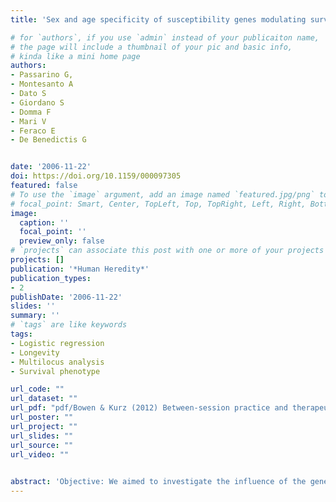 ```yaml
---
title: 'Sex and age specificity of susceptibility genes modulating survival at old age'

# for `authors`, if you use `admin` instead of your publicaiton name,
# the page will include a thumbnail of your pic and basic info,
# kinda like a mini home page
authors:
- Passarino G, 
- Montesanto A
- Dato S
- Giordano S
- Domma F
- Mari V
- Feraco E
- De Benedictis G


date: '2006-11-22'
doi: https://doi.org/10.1159/000097305
featured: false
# To use the `image` argument, add an image named `featured.jpg/png` to your page's folder.
# focal_point: Smart, Center, TopLeft, Top, TopRight, Left, Right, BottomLeft, Bottom, BottomRight.
image:
  caption: ''
  focal_point: ''
  preview_only: false
# `projects` can associate this post with one or more of your projects
projects: []
publication: '*Human Heredity*'
publication_types:
- 2
publishDate: '2006-11-22'
slides: ''
summary: ''
# `tags` are like keywords
tags:
- Logistic regression
- Longevity
- Multilocus analysis
- Survival phenotype

url_code: ""
url_dataset: ""
url_pdf: "pdf/Bowen & Kurz (2012) Between-session practice and therapeutic alliance as predictors of mindfulness after mindfulness-based relapse prevention.pdf"
url_poster: ""
url_project: ""
url_slides: ""
url_source: ""
url_video: ""

    
abstract: 'Objective: We aimed to investigate the influence of the genetic variability of candidate genes on survival at old age in good health. Methods: First, on the basis of a synthetic survival curve constructed using historic mortality data taken from the Italian population from 1890 onward, we defined three age classes ranging from 18 to 106 years. Second, we assembled a multinomial logistic regression model to evaluate the effect of dichotomous variables (genotypes) on the probability to be assigned to a specific category (age class). Third, we applied the regression model to a cross-sectional dataset (10 genes; 972 subjects selected for healthy status) categorized according to age and sex. Results: We found that genetic factors influence survival at advanced age in good health in a sex- and age-specific way. Furthermore, we found that genetic variability plays a stronger role in males than in females and that, in both genders, its impact is especially important at very old ages. Conclusions: The analyses presented here underline the age-specific effect of the gene network in modulating survival at advanced age in good health.'
---
```


